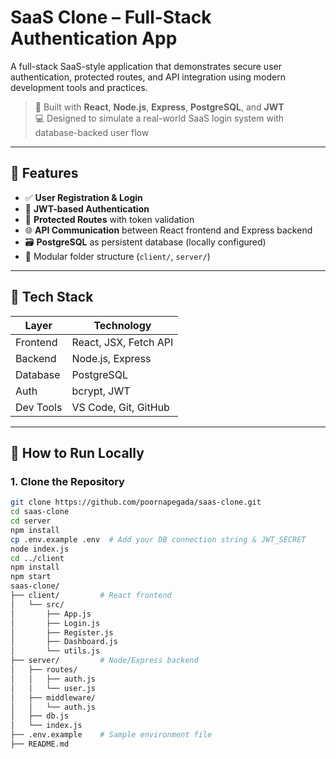 # SaaS Clone – Full-Stack Authentication App

A full-stack SaaS-style application that demonstrates secure user authentication, protected routes, and API integration using modern development tools and practices.

> 🔐 Built with **React**, **Node.js**, **Express**, **PostgreSQL**, and **JWT**  
> 💻 Designed to simulate a real-world SaaS login system with database-backed user flow  

---

## 🔧 Features

- ✅ **User Registration & Login**
- 🔐 **JWT-based Authentication**
- 🧠 **Protected Routes** with token validation
- 🌐 **API Communication** between React frontend and Express backend
- 🗃️ **PostgreSQL** as persistent database (locally configured)
- 🧩 Modular folder structure (`client/`, `server/`)

---

## 🧱 Tech Stack

| Layer      | Technology     |
|------------|----------------|
| Frontend   | React, JSX, Fetch API |
| Backend    | Node.js, Express |
| Database   | PostgreSQL |
| Auth       | bcrypt, JWT |
| Dev Tools  | VS Code, Git, GitHub |

---

## 🚀 How to Run Locally

### 1. Clone the Repository

```bash
git clone https://github.com/poornapegada/saas-clone.git
cd saas-clone
cd server
npm install
cp .env.example .env  # Add your DB connection string & JWT_SECRET
node index.js
cd ../client
npm install
npm start
saas-clone/
├── client/         # React frontend
│   └── src/
│       ├── App.js
│       ├── Login.js
│       ├── Register.js
│       ├── Dashboard.js
│       └── utils.js
├── server/         # Node/Express backend
│   ├── routes/
│   │   ├── auth.js
│   │   └── user.js
│   ├── middleware/
│   │   └── auth.js
│   ├── db.js
│   └── index.js
├── .env.example    # Sample environment file
├── README.md
